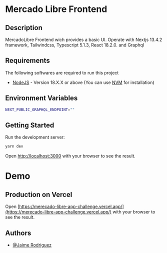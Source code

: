 # Mercado Libre Frontend

## Description

MercadoLibre Frontend wich provides a basic UI. Operate with Nextjs 13.4.2 framework, Tailwindcss, Typescript 5.1.3, React 18.2.0. and Graphql

## Requirements

The following softwares are required to run this project

- [NodeJS](https://nestjs.com/) - Version 18.X.X or above (You can use [NVM](https://github.com/nvm-sh/nvm) for installation)

## Environment Variables

```bash
NEXT_PUBLIC_GRAPHQL_ENDPOINT=""
```

## Getting Started

Run the development server:

```bash
yarn dev
```

Open [http://localhost:3000](http://localhost:3000) with your browser to see the result.

# Demo

## Production on Vercel

Open [https://merecado-libre-app-challenge.vercel.app/](https://merecado-libre-app-challenge.vercel.app/) with your browser to see the result.

## Authors

- [@Jaime Rodriguez](https://github.com/jaimeRodriguezg)
